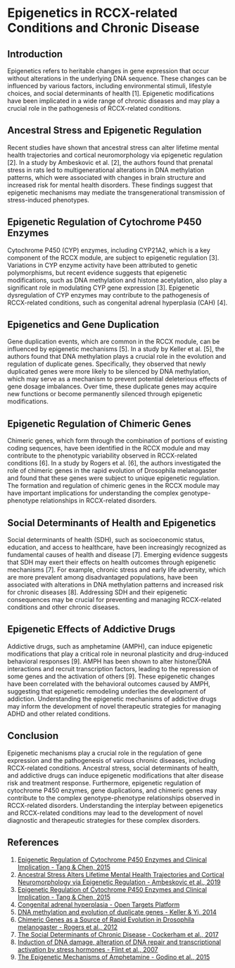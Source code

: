 # Epigenetics in RCCX-related Conditions and Chronic Disease

## Introduction
Epigenetics refers to heritable changes in gene expression that occur without alterations in the underlying DNA sequence. These changes can be influenced by various factors, including environmental stimuli, lifestyle choices, and social determinants of health [1]. Epigenetic modifications have been implicated in a wide range of chronic diseases and may play a crucial role in the pathogenesis of RCCX-related conditions.

## Ancestral Stress and Epigenetic Regulation
Recent studies have shown that ancestral stress can alter lifetime mental health trajectories and cortical neuromorphology via epigenetic regulation [2]. In a study by Ambeskovic et al. [2], the authors found that prenatal stress in rats led to multigenerational alterations in DNA methylation patterns, which were associated with changes in brain structure and increased risk for mental health disorders. These findings suggest that epigenetic mechanisms may mediate the transgenerational transmission of stress-induced phenotypes.

## Epigenetic Regulation of Cytochrome P450 Enzymes
Cytochrome P450 (CYP) enzymes, including CYP21A2, which is a key component of the RCCX module, are subject to epigenetic regulation [3]. Variations in CYP enzyme activity have been attributed to genetic polymorphisms, but recent evidence suggests that epigenetic modifications, such as DNA methylation and histone acetylation, also play a significant role in modulating CYP gene expression [3]. Epigenetic dysregulation of CYP enzymes may contribute to the pathogenesis of RCCX-related conditions, such as congenital adrenal hyperplasia (CAH) [4].

## Epigenetics and Gene Duplication
Gene duplication events, which are common in the RCCX module, can be influenced by epigenetic mechanisms [5]. In a study by Keller et al. [5], the authors found that DNA methylation plays a crucial role in the evolution and regulation of duplicate genes. Specifically, they observed that newly duplicated genes were more likely to be silenced by DNA methylation, which may serve as a mechanism to prevent potential deleterious effects of gene dosage imbalances. Over time, these duplicate genes may acquire new functions or become permanently silenced through epigenetic modifications.

## Epigenetic Regulation of Chimeric Genes
Chimeric genes, which form through the combination of portions of existing coding sequences, have been identified in the RCCX module and may contribute to the phenotypic variability observed in RCCX-related conditions [6]. In a study by Rogers et al. [6], the authors investigated the role of chimeric genes in the rapid evolution of Drosophila melanogaster and found that these genes were subject to unique epigenetic regulation. The formation and regulation of chimeric genes in the RCCX module may have important implications for understanding the complex genotype-phenotype relationships in RCCX-related disorders.

## Social Determinants of Health and Epigenetics
Social determinants of health (SDH), such as socioeconomic status, education, and access to healthcare, have been increasingly recognized as fundamental causes of health and disease [7]. Emerging evidence suggests that SDH may exert their effects on health outcomes through epigenetic mechanisms [7]. For example, chronic stress and early life adversity, which are more prevalent among disadvantaged populations, have been associated with alterations in DNA methylation patterns and increased risk for chronic diseases [8]. Addressing SDH and their epigenetic consequences may be crucial for preventing and managing RCCX-related conditions and other chronic diseases.

## Epigenetic Effects of Addictive Drugs
Addictive drugs, such as amphetamine (AMPH), can induce epigenetic modifications that play a critical role in neuronal plasticity and drug-induced behavioral responses [9]. AMPH has been shown to alter histone/DNA interactions and recruit transcription factors, leading to the repression of some genes and the activation of others [9]. These epigenetic changes have been correlated with the behavioral outcomes caused by AMPH, suggesting that epigenetic remodeling underlies the development of addiction. Understanding the epigenetic mechanisms of addictive drugs may inform the development of novel therapeutic strategies for managing ADHD and other related conditions.

## Conclusion
Epigenetic mechanisms play a crucial role in the regulation of gene expression and the pathogenesis of various chronic diseases, including RCCX-related conditions. Ancestral stress, social determinants of health, and addictive drugs can induce epigenetic modifications that alter disease risk and treatment response. Furthermore, epigenetic regulation of cytochrome P450 enzymes, gene duplications, and chimeric genes may contribute to the complex genotype-phenotype relationships observed in RCCX-related disorders. Understanding the interplay between epigenetics and RCCX-related conditions may lead to the development of novel diagnostic and therapeutic strategies for these complex disorders.

## References
1. [Epigenetic Regulation of Cytochrome P450 Enzymes and Clinical Implication - Tang & Chen, 2015](https://www.researchgate.net/publication/280120222_Epigenetic_Regulation_of_Cytochrome_P450_Enzymes_and_Clinical_Implication)
2. [Ancestral Stress Alters Lifetime Mental Health Trajectories and Cortical Neuromorphology via Epigenetic Regulation - Ambeskovic et al., 2019](https://www.nature.com/articles/s41598-019-42691-z)
3. [Epigenetic Regulation of Cytochrome P450 Enzymes and Clinical Implication - Tang & Chen, 2015](https://www.researchgate.net/publication/280120222_Epigenetic_Regulation_of_Cytochrome_P450_Enzymes_and_Clinical_Implication)
4. [Congenital adrenal hyperplasia - Open Targets Platform](https://www.targetvalidation.org/disease/Orphanet_418/associations)
5. [DNA methylation and evolution of duplicate genes - Keller & Yi, 2014](https://www.ncbi.nlm.nih.gov/pmc/articles/PMC4000835/)
6. [Chimeric Genes as a Source of Rapid Evolution in Drosophila melanogaster - Rogers et al., 2012](https://www.ncbi.nlm.nih.gov/pmc/articles/PMC3350314/)
7. [The Social Determinants of Chronic Disease - Cockerham et al., 2017](https://www.ncbi.nlm.nih.gov/pmc/articles/PMC5328595/)
8. [Induction of DNA damage, alteration of DNA repair and transcriptional activation by stress hormones - Flint et al., 2007](https://www.sciencedirect.com/science/article/abs/pii/S0306453007000546)
9. [The Epigenetic Mechanisms of Amphetamine - Godino et al., 2015](https://www.ncbi.nlm.nih.gov/pmc/articles/PMC4955852/)